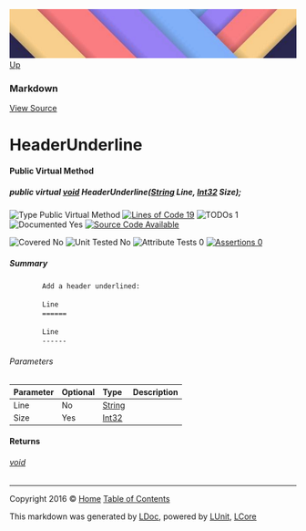 ![](../Content/LDoc-banner-small.png "")
[Up](Markdown.md)

### Markdown
[View Source](../Markdown/Generators/Markdown.cs)

# HeaderUnderline

#### Public Virtual Method

##### public virtual <a href="https://msdn.microsoft.com/en-us/library/system.void.aspx" alt="">void</a> HeaderUnderline(<a href="https://msdn.microsoft.com/en-us/library/system.string.aspx" alt="">String</a> Line, <a href="https://msdn.microsoft.com/en-us/library/system.int32.aspx" alt="">Int32</a> Size);

![Type Public Virtual Method](http://b.repl.ca/v1/Type-Public%20Virtual%20Method-blue.png "") [![Lines of Code 19](http://b.repl.ca/v1/Lines%20of%20Code-19-blue.png "")](../Markdown/Generators/Markdown.cs#L119) ![TODOs 1](http://b.repl.ca/v1/TODOs-1-yellow.png "")   ![Documented Yes](http://b.repl.ca/v1/Documented-Yes-brightgreen.png "") [![Source Code Available](http://b.repl.ca/v1/Source%20Code-Available-brightgreen.png "")](../Markdown/Generators/Markdown.cs#L119)

![Covered No](http://b.repl.ca/v1/Covered-No-red.png "") ![Unit Tested No](http://b.repl.ca/v1/Unit%20Tested-No-lightgrey.png "") ![Attribute Tests 0](http://b.repl.ca/v1/Attribute%20Tests-0-lightgrey.png "") [![Assertions 0](http://b.repl.ca/v1/Assertions-0-lightgrey.png "")](../Markdown/Generators/Markdown.cs)

##### Summary

            Add a header underlined:
            
            Line
            ======
            
            Line 
            ------
            

###### Parameters

Parameter | Optional | Type | Description
:---  | :---  | :---  | :--- 
Line | No | [String](https://msdn.microsoft.com/en-us/library/system.string.aspx) | 
Size | Yes | [Int32](https://msdn.microsoft.com/en-us/library/system.int32.aspx) | 


#### Returns

###### [void](https://msdn.microsoft.com/en-us/library/system.void.aspx)



---

Copyright 2016 &copy; [Home](../../README.md) [Table of Contents](../../TableOfContents.md)

This markdown was generated by [LDoc](https://github.com/CodeSingularity/LDoc), powered by [LUnit](https://github.com/CodeSingularity/LUnit), [LCore](https://github.com/CodeSingularity/LCore)
